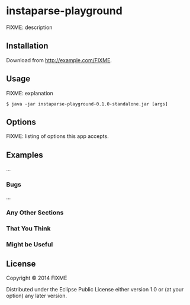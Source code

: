 # instaparse-playground

FIXME: description

## Installation

Download from http://example.com/FIXME.

## Usage

FIXME: explanation

    $ java -jar instaparse-playground-0.1.0-standalone.jar [args]

## Options

FIXME: listing of options this app accepts.

## Examples

...

### Bugs

...

### Any Other Sections
### That You Think
### Might be Useful

## License

Copyright © 2014 FIXME

Distributed under the Eclipse Public License either version 1.0 or (at
your option) any later version.
